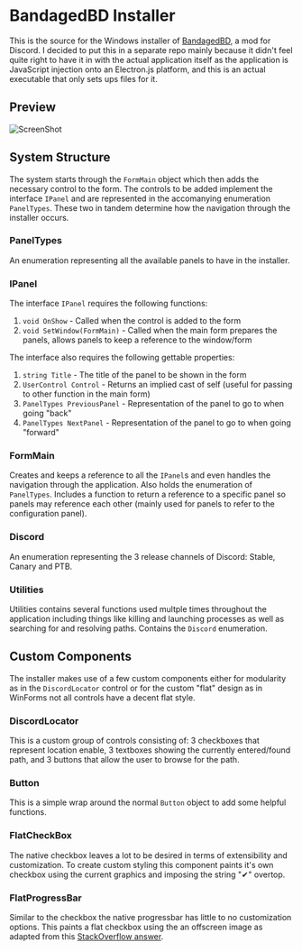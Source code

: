 # BandagedBD Installer

This is the source for the Windows installer of [BandagedBD](https://github.com/rauenzi/BetterDiscordApp), a mod for Discord. I decided to put this in a separate repo  mainly because it didn't feel quite right to have it in with the actual application itself as the application is JavaScript injection onto an Electron.js platform, and this is an actual executable that only sets ups files for it.

## Preview

![ScreenShot](https://i.zackrauen.com/2.png)

## System Structure

The system starts through the `FormMain` object which then adds the necessary control to the form. The controls to be added implement the interface `IPanel` and are represented in the accomanying enumeration `PanelTypes`. These two in tandem determine how the navigation through the installer occurs.

### PanelTypes

An enumeration representing all the available panels to have in the installer.

### IPanel

The interface `IPanel` requires the following functions:

1. `void OnShow` - Called when the control is added to the form
2. `void SetWindow(FormMain)` - Called when the main form prepares the panels, allows panels to keep a reference to the window/form

The interface also requires the following gettable properties:

1. `string Title` - The title of the panel to be shown in the form
2. `UserControl Control` - Returns an implied cast of self (useful for passing to other function in the main form)
3. `PanelTypes PreviousPanel` - Representation of the panel to go to when going "back"
4. `PanelTypes NextPanel` - Representation of the panel to go to when going "forward"

### FormMain

Creates and keeps a reference to all the `IPanel`s and even handles the navigation through the application. Also holds the enumeration of `PanelTypes`. Includes a function to return a reference to a specific panel so panels may reference each other (mainly used for panels to refer to the configuration panel).

### Discord

An enumeration representing the 3 release channels of Discord: Stable, Canary and PTB.

### Utilities

Utilities contains several functions used multple times throughout the application including things like killing and launching processes as well as searching for and resolving paths. Contains the `Discord` enumeration.

## Custom Components

The installer makes use of a few custom components either for modularity as in the `DiscordLocator` control or for the custom "flat" design as in WinForms not all controls have a decent flat style.

### DiscordLocator

This is a custom group of controls consisting of: 3 checkboxes that represent location enable, 3 textboxes showing the currently entered/found path, and 3 buttons that allow the user to browse for the path.

### Button

This is a simple wrap around the normal `Button` object to add some helpful functions.

### FlatCheckBox

The native checkbox leaves a lot to be desired in terms of extensibility and customization. To create custom styling this component paints it's own checkbox using the current graphics and imposing the string "✔" overtop.

### FlatProgressBar

Similar to the checkbox the native progressbar has little to no customization options. This paints a flat checkbox using the an offscreen image as adapted from this [StackOverflow answer](https://stackoverflow.com/a/7490884).